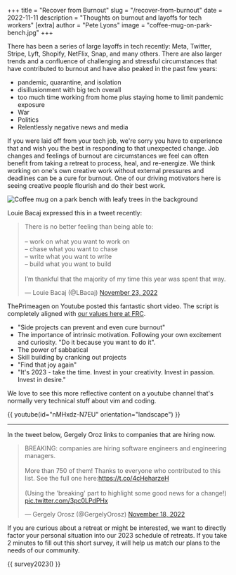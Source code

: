 +++
title = "Recover from Burnout"
slug = "/recover-from-burnout"
date = 2022-11-11
description = "Thoughts on burnout and layoffs for tech workers"
[extra]
author = "Pete Lyons"
image = "coffee-mug-on-park-bench.jpg"
+++

There has been a series of large layoffs in tech recently: Meta, Twitter, Stripe, Lyft, Shopify, NetFlix, Snap, and many others. There are also larger trends and a confluence of challenging and stressful circumstances that have contributed to burnout and have also peaked in the past few years:

* pandemic, quarantine, and isolation
* disillusionment with big tech overall
* too much time working from home plus staying home to limit pandemic exposure
* War
* Politics
* Relentlessly negative news and media

If you were laid off from your tech job, we're sorry you have to experience that and wish you the best in responding to that unexpected change. Job changes and feelings of burnout are circumstances we feel can often benefit from taking a retreat to process, heal, and re-energize. We think working on one's own creative work without external pressures and deadlines can be a cure for burnout. One of our driving motivators here is seeing creative people flourish and do their best work.

<img alt="Coffee mug on a park bench with leafy trees in the background" src="coffee-mug-on-park-bench.jpg">

Louie Bacaj expressed this in a tweet recently:

<blockquote class="twitter-tweet" data-dnt="true"><p lang="en" dir="ltr">There is no better feeling than being able to:<br><br>– work on what you want to work on<br>– chase what you want to chase<br>– write what you want to write<br>– build what you want to build<br><br>I’m thankful that the majority of my time this year was spent that way.</p>&mdash; Louie Bacaj (@LBacaj) <a href="https://twitter.com/LBacaj/status/1595488098426798092?ref_src=twsrc%5Etfw">November 23, 2022</a></blockquote> <script async src="https://platform.twitter.com/widgets.js" charset="utf-8"></script>

ThePrimeagen on Youtube posted this fantastic short video. The script is completely aligned with [our values here at FRC](/values).

* "Side projects can prevent and even cure burnout"
* The importance of intrinsic motivation. Following your own excitement and curiosity. "Do it because you want to do it".
* The power of sabbatical
* Skill building by cranking out projects
* "Find that joy again"
* "It's 2023 - take the time. Invest in your creativity. Invest in passion. Invest in desire."

We love to see this more reflective content on a youtube channel that's normally very technical stuff about vim and coding.

{{ youtube(id="nMHxdz-N7EU" orientation="landscape") }}

<hr/>

In the tweet below, Gergely Oroz links to companies that are hiring now.

<blockquote class="twitter-tweet" data-dnt="true"><p lang="en" dir="ltr">BREAKING: companies are hiring software engineers and engineering managers.<br><br>More than 750 of them! Thanks to everyone who contributed to this list. See the full one here:<a href="https://t.co/4cHeharzeH">https://t.co/4cHeharzeH</a><br><br>(Using the &#39;breaking&#39; part to highlight some good news for a change!) <a href="https://t.co/3pc0LPdPHx">pic.twitter.com/3pc0LPdPHx</a></p>&mdash; Gergely Orosz (@GergelyOrosz) <a href="https://twitter.com/GergelyOrosz/status/1593536296965865473?ref_src=twsrc%5Etfw">November 18, 2022</a></blockquote> <script async src="https://platform.twitter.com/widgets.js" charset="utf-8"></script>

If you are curious about a retreat or might be interested, we want to directly factor your personal situation into our 2023 schedule of retreats. If you take 2 minutes to fill out this short survey, it will help us match our plans to the needs of our community.

{{ survey2023() }}
